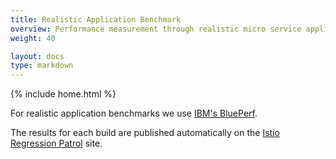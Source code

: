 ```yaml
---
title: Realistic Application Benchmark
overview: Performance measurement through realistic micro service application tests.
weight: 40

layout: docs
type: markdown
---
```

{% include home.html %}

For realistic application benchmarks we use [IBM's BluePerf](https://github.com/blueperf).

The results for each build are published automatically on the [Istio Regression Patrol](https://ibmcloud-perf.istio.io/regpatrol/) site.
